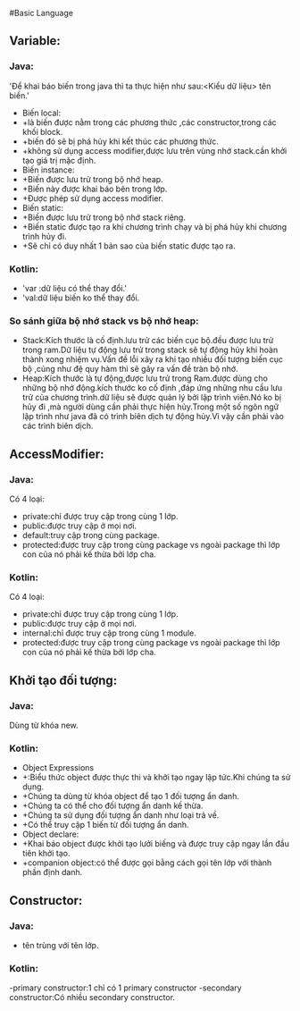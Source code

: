 #Basic Language
## Variable:
### Java:
'Để khai báo biến trong java thì ta thực hiện như sau:<Kiểu dữ liệu> tên biến.'
- Biến local:
-  +là biến được nằm trong các phương thức ,các constructor,trong các khối block.
-  +biến đó sẽ bị phá hủy khi kết thúc các phương thức.
-  +không sử dụng access modifier,được lưu trên vùng nhớ stack.cần khởi tạo giá trị mặc định.
- Biến instance:
-  +Biến được lưu trử trong bộ nhớ heap.
-  +Biến này được khai báo bên trong lớp.
-  +Được phép sử dụng access modifier.
- Biến static:
-  +Biến được lưu trử trong bộ nhớ stack riêng.
-  +Biến static được tạo ra khi chương trình chạy và bị phá hủy khi chương trình hủy đi.
-  +Sẽ chỉ có duy nhất 1 bản sao của biến static được tạo ra.
### Kotlin:
- 'var :dữ liệu có thể thay đổi.'
- 'val:dữ liệu biến ko thể thay đổi.
### So sánh giữa bộ nhớ stack vs bộ nhớ heap:
- Stack:Kích thước là cố định.lưu trử các biến cục bộ.đều 
được lưu trử trong ram.Dữ liệu tự động lưu trử trong stack
sẽ tự động hủy khi hoàn thành xong nhiệm vụ.Vấn đề lỗi xãy ra khi tạo nhiều đối tượng biến cục bộ ,củng như đệ quy hàm thì sẽ gây ra vấn đề tràn bộ nhớ.
- Heap:Kích thước là tự động,được lưu trử trong Ram.được 
dùng cho những bộ nhớ động.kích thước ko cố định ,đáp 
ứng những nhu cầu lưu trử của chương trình.dữ liệu sẽ được quản lý bởi lập trình viên.Nó ko bị hủy đi ,mà người dùng cần phải thực hiện hủy.Trong một số ngôn ngữ lập 
trình như java đã có trình biên dịch tự động hủy.Vì vậy cần phải vào các trình biên dịch.
## AccessModifier:
### Java:
Có 4 loại:
- private:chỉ được truy cập trong cùng 1 lớp.
- public:được truy cập ở mọi nơi.
- default:truy cập trong cùng package.
- protected:được truy cập trong cùng package vs ngoài package thì lớp con của nó phải kế thừa bởi lớp cha.
### Kotlin:
Có 4 loại:
- private:chỉ được truy cập trong cùng 1 lớp.
- public:được truy cập ở mọi nơi.
- internal:chỉ được truy cập trong cùng 1 module.
- protected:được truy cập trong cùng package vs ngoài package thì lớp con của nó phải kế thừa bởi lớp cha.
## Khởi tạo đối tượng:
### Java:
Dùng từ khóa new.
### Kotlin:
- Object Expressions
-  +:Biểu thức object  được thực thi và khởi tạo ngay lập tức.Khi chúng ta sử dụng.
-  +Chúng ta dùng từ khóa object để tạo 1 đối tượng ẩn danh.
-  +Chúng ta có thể cho đối tượng ẩn danh kế thừa.
-  +Chúng ta sử dụng đối tượng ẩn danh như loại trả về.
-  +Có thể truy cập 1 biến từ đối tượng ẩn danh.
- Object declare:
-  +Khai báo object được khởi  tạo lưởi biếng và được truy cập ngay lần đầu tiên khởi tạo.
-  +companion object:có thể được gọi bằng cách gọi tên lớp với thành phần định danh.
## Constructor:
### Java:
- tên trùng với tên lớp.
### Kotlin:
-primary constructor:1 chỉ có 1 primary constructor
-secondary constructor:Có nhiều secondary constructor.

